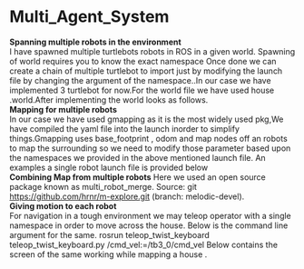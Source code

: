 # Multi_Agent_System 
**Spanning multiple robots in the environment**    
I have spawned multiple turtlebots robots in ROS in a given world. Spawning of world
requires you to know the exact namespace
Once done we can create a chain of multiple turtlebot to import just by modifying the
launch file by changing the argument of the namespace..In our case we have implemented
3 turtlebot for now.For the world file we have used house .world.After implementing the
world looks as follows.      
**Mapping for multiple robots**           
In our case we have used gmapping as it is the most widely used pkg,We have compiled the
yaml file into the launch inorder to simplify things.Gmapping uses base_footprint , odom
and map nodes off an robots to map the surrounding so we need to modify those
parameter based upon the namespaces we provided in the above mentioned launch file.
An examples a single robot launch file is provided below    
**Combining Map from multiple robots**
Here we used an open source package known as multi_robot_merge. Source: git
https://github.com/hrnr/m-explore.git (branch: melodic-devel).          
**Giving motion to each robot**    
For navigation in a tough environment we may teleop operator with a single namespace in
order to move across the house.
Below is the command line argument for the same.
rosrun teleop_twist_keyboard teleop_twist_keyboard.py /cmd_vel:=/tb3_0/cmd_vel
Below contains the screen of the same working while mapping a house .      
